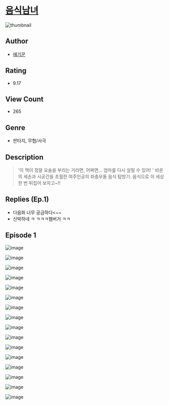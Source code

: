# [음식남녀](https://comic.naver.com/challenge/list?titleId=810540)
![thumbnail](https://image-comic.pstatic.net/user_contents_data/challenge_comic/2023/05/23/329325/upload_3990863705900593761_480x623.jpeg)

## Author
- [얘기꾼](https://comic.naver.com/artistTitle?id=329325)

## Rating
- 9.17

## View Count
- 265

## Genre
- 판타지, 무협/사극

## Description
> '이 책이 정말 요술을 부리는 거라면, 어쩌면... 엄마를 다시 살릴 수 있어! ' 비운의 세손과 시공간을 초월한 여주인공의 좌충우돌 음식 탐방기. 음식으로 이 세상 한 번 뒤집어 보자고~!!

## Replies (Ep.1)
- 다음화 너무 궁금하다<~~
- 신박하네 ㅋ ㅋㅋㅋ햄버거 ㅋㅋ

## Episode 1
![image](https://image-comic.pstatic.net/user_contents_data/challenge_comic/2023/05/23/329325/upload_4049691958940099169.jpeg)

![image](https://image-comic.pstatic.net/user_contents_data/challenge_comic/2023/05/23/329325/upload_4121187521373026353.jpeg)

![image](https://image-comic.pstatic.net/user_contents_data/challenge_comic/2023/05/23/329325/upload_3690478035483570742.jpeg)

![image](https://image-comic.pstatic.net/user_contents_data/challenge_comic/2023/05/23/329325/upload_7018069681809995108.jpeg)

![image](https://image-comic.pstatic.net/user_contents_data/challenge_comic/2023/05/23/329325/upload_3978477500450092850.jpeg)

![image](https://image-comic.pstatic.net/user_contents_data/challenge_comic/2023/05/23/329325/upload_7234529457868977461.jpeg)

![image](https://image-comic.pstatic.net/user_contents_data/challenge_comic/2023/05/23/329325/upload_7018068599326991203.jpeg)

![image](https://image-comic.pstatic.net/user_contents_data/challenge_comic/2023/05/23/329325/upload_7090134096191775798.jpeg)

![image](https://image-comic.pstatic.net/user_contents_data/challenge_comic/2023/05/23/329325/upload_7090135192196823090.jpeg)

![image](https://image-comic.pstatic.net/user_contents_data/challenge_comic/2023/05/23/329325/upload_7221860876337426789.jpeg)

![image](https://image-comic.pstatic.net/user_contents_data/challenge_comic/2023/05/23/329325/upload_3702348362983552304.jpeg)

![image](https://image-comic.pstatic.net/user_contents_data/challenge_comic/2023/05/23/329325/upload_3919310778405172833.jpeg)

![image](https://image-comic.pstatic.net/user_contents_data/challenge_comic/2023/05/23/329325/upload_4048796960767435366.jpeg)

![image](https://image-comic.pstatic.net/user_contents_data/challenge_comic/2023/05/23/329325/upload_7005120728959902775.jpeg)

![image](https://image-comic.pstatic.net/user_contents_data/challenge_comic/2023/05/23/329325/upload_7161957498564588341.jpeg)

![image](https://image-comic.pstatic.net/user_contents_data/challenge_comic/2023/05/23/329325/upload_3991376082631209014.jpeg)
